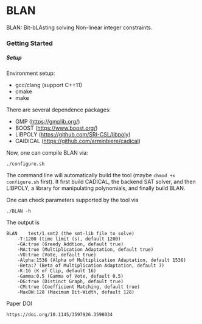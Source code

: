 # BLAN
BLAN: Bit-bLAsting solving Non-linear integer constraints.

### Getting Started

##### Setup
Environment setup:
- gcc/clang (support C++11)
- cmake
- make

There are several dependence packages:
- GMP (https://gmplib.org/)
- BOOST (https://www.boost.org/)
- LIBPOLY (https://github.com/SRI-CSL/libpoly)
- CAIDICAL (https://github.com/arminbiere/cadical)

Now, one can compile BLAN via:

`./configure.sh`

The command line will automatically build the tool (maybe `chmod +x configure.sh` first). It first build CADICAL, the backend SAT solver, and then LIBPOLY, a library for manipulating polynomials, and finally build BLAN.

One can check parameters supported by the tool via
```
./BLAN -h
```
The output is 
```
BLAN 	test/1.smt2 (the smt-lib file to solve)
	-T:1200 (time limit (s), default 1200)
	-GA:true (Greedy Addtion, default true)
	-MA:true (Multiplication Adaptation, default true)
	-VO:true (Vote, default true)
	-Alpha:1536 (Alpha of Multiplication Adaptation, default 1536)
	-Beta:7 (Beta of Multiplication Adaptation, default 7)
	-K:16 (K of Clip, default 16)
	-Gamma:0.5 (Gamma of Vote, default 0.5)
	-DG:true (Distinct Graph, default true)
	-CM:true (Coefficient Matching, default true)
	-MaxBW:128 (Maximum Bit-Width, default 128)
```

Paper DOI
```
https://doi.org/10.1145/3597926.3598034
```

